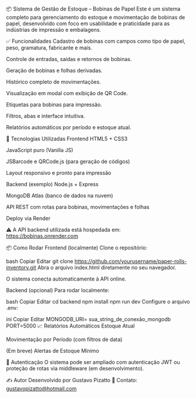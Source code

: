 📦 Sistema de Gestão de Estoque – Bobinas de Papel
Este é um sistema completo para gerenciamento do estoque e movimentação de bobinas de papel, desenvolvido com foco em usabilidade e praticidade para as indústrias de impressão e embalagens.

✅ Funcionalidades
Cadastro de bobinas com campos como tipo de papel, peso, gramatura, fabricante e mais.

Controle de entradas, saídas e retornos de bobinas.

Geração de bobinas e folhas derivadas.

Histórico completo de movimentações.

Visualização em modal com exibição de QR Code.

Etiquetas para bobinas para impressão.

Filtros, abas e interface intuitiva.

Relatórios automáticos por período e estoque atual.

🧠 Tecnologias Utilizadas
Frontend
HTML5 + CSS3

JavaScript puro (Vanilla JS)

JSBarcode e QRCode.js (para geração de códigos)

Layout responsivo e pronto para impressão

Backend (exemplo)
Node.js + Express

MongoDB Atlas (banco de dados na nuvem)

API REST com rotas para bobinas, movimentações e folhas

Deploy via Render

⚠️ A API backend utilizada está hospedada em:
https://bobinas.onrender.com

📦 Como Rodar
Frontend (localmente)
Clone o repositório:

bash
Copiar
Editar
git clone https://github.com/yourusername/paper-rolls-inventory.git
Abra o arquivo index.html diretamente no seu navegador.

O sistema conecta automaticamente à API online.

Backend (opcional)
Para rodar localmente:

bash
Copiar
Editar
cd backend
npm install
npm run dev
Configure o arquivo .env:

ini
Copiar
Editar
MONGODB_URI= sua_string_de_conexão_mongodb
PORT=5000
📈 Relatórios Automáticos
Estoque Atual

Movimentação por Período (com filtros de data)

(Em breve) Alertas de Estoque Mínimo

🔐 Autenticação
O sistema pode ser ampliado com autenticação JWT ou proteção de rotas via middleware (em desenvolvimento).

✍️ Autor
Desenvolvido por Gustavo Pizatto
📧 Contato: gustavopizatto@hotmail.com
